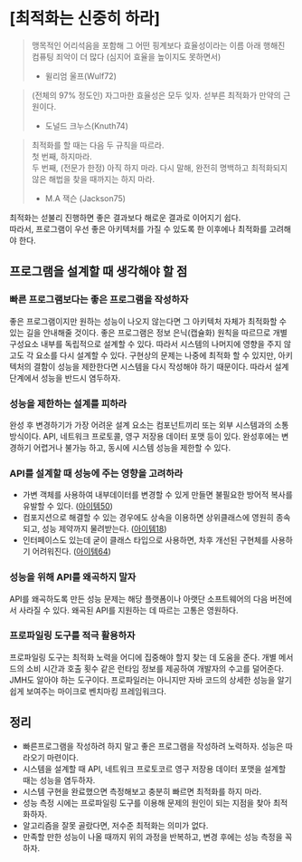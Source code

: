 # [최적화는 신중히 하라]
> 맹목적인 어리석음을 포함해 그 어떤 핑계보다 효율성이라는 이름 아래 행해진 컴퓨팅 죄악이 더 많다 (심지어 효율을 높이지도 못하면서)  
> - 윌리엄 울프(Wulf72)  

> (전체의 97% 정도인) 자그마한 효율성은 모두 잊자. 섣부른 최적화가 만약의 근원이다.  
> - 도널드 크누스(Knuth74)

> 최적화를 할 때는 다음 두 규칙을 따르라.  
> 첫 번째, 하지마라.  
> 두 번째, (전문가 한정) 아직 하지 마라. 다시 말해, 완전히 명백하고 최적화되지 않은 해법을 찾을 때까지는 하지 마라.  
> - M.A 잭슨 (Jackson75)  

최적화는 섣불리 진행하면 좋은 결과보다 해로운 결과로 이어지기 쉽다.  
따라서, 프로그램이 우선 좋은 아키텍처를 가질 수 있도록 한 이후에나 최적화를 고려해야 한다. 

## 프로그램을 설계할 때 생각해야 할 점
### 빠른 프로그램보다는 좋은 프로그램을 작성하자
좋은 프로그램이지만 원하는 성능이 나오지 않는다면 그 아키텍처 자체가 최적화할 수 있는 길을 안내해줄 것이다.
좋은 프로그램은 정보 은닉(캡슐화) 원칙을 따르므로 개별 구성요소 내부를 독립적으로 설계할 수 있다.
따라서 시스템의 나머지에 영향을 주지 않고도 각 요소를 다시 설계할 수 있다.
구현상의 문제는 나중에 최적화 할 수 있지만, 아키텍처의 결함이 성능을 제한한다면 시스템을 다시 작성해야 하기 때문이다.
따라서 설계 단계에서 성능을 반드시 염두하자.

### 성능을 제한하는 설계를 피하라
완성 후 변경하기가 가장 어려운 설계 요소는 컴포넌트끼리 또는 외부 시스템과의 소통 방식이다.
API, 네트워크 프로토콜, 영구 저장용 데이터 포맷 등이 있다.
완성후에는 변경하기 어렵거나 불가능 하고, 동시에 시스템 성능을 제한할 수 있다.

### API를 설계할 때 성능에 주는 영향을 고려하라
* 가변 객체를 사용하여 내부데이터를 변경할 수 있게 만들면 불필요한 방어적 복사를 유발할 수 있다. ([아이템50](../../08장/아이템_50/적시에_방어적_복사본을_만들라.md))  
* 컴포지션으로 해결할 수 있는 경우에도 상속을 이용하면 상위클래스에 영원히 종속되고, 성능 제약까지 물려받는다. ([아이템18](../../04장/아이템_18/상속보다는_컴포지션을_사용하라.md))  
* 인터페이스도 있는데 굳이 클래스 타입으로 사용하면, 차후 개선된 구현체를 사용하기 어려워진다. ([아이템64](../../09장/아이템_64/객체는_인터페이스를_사용해_참조하라.md))  

### 성능을 위해 API를 왜곡하지 말자
API를 왜곡하도록 만든 성능 문제는 해당 플랫폼이나 아랫단 소프트웨어의 다음 버전에서 사라질 수 있다.
왜곡된 API를 지원하는 데 따르는 고통은 영원하다.

### 프로파일링 도구를 적극 활용하자
프로파일링 도구는 최적화 노력을 어디에 집중해야 할지 찾는 데 도움을 준다.
개별 메서드의 소비 시간과 호출 횟수 같은 런타임 정보를 제공하여 개발자의 수고를 덜어준다.
JMH도 알아야 하는 도구이다. 프로파일러는 아니지만 자바 코드의 상세한 성능을 알기 쉽게 보여주는 마이크로 벤치마킹 프레임워크다.

## 정리
* 빠른프로그램을 작성하려 하지 말고 좋은 프로그램을 작성하려 노력하자. 성능은 따라오기 마련이다.  
* 시스템을 설계할 때 API, 네트워크 프로토코르 영구 저장용 데이터 포맷을 설계할 때는 성능을 염두하자.  
* 시스템 구현을 완료했으면 측정해보고 충분히 빠르면 최적화를 하지 마라.  
* 성능 측정 시에는 프로파일링 도구를 이용해 문제의 원인이 되는 지점을 찾아 최적화하자.  
* 알고리즘을 잘못 골랐다면, 저수준 최적화는 의미가 없다.  
* 만족할 만한 성능이 나올 때까지 위의 과정을 반복하고, 변경 후에는 성능 측정을 꼭하자.